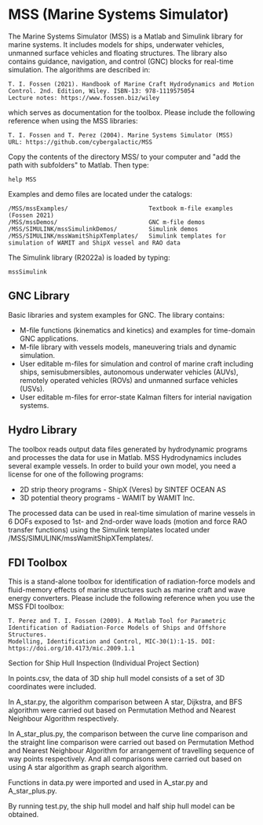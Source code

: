 # MSS (Marine Systems Simulator)

The Marine Systems Simulator (MSS) is a Matlab and Simulink library for marine systems. It includes models for ships, underwater vehicles, unmanned surface vehicles and floating structures. The library also contains guidance, navigation, and control (GNC) blocks for real-time simulation. The algorithms are described in:

    T. I. Fossen (2021). Handbook of Marine Craft Hydrodynamics and Motion Control. 2nd. Edition, Wiley. ISBN-13: 978-1119575054
    Lecture notes: https://www.fossen.biz/wiley
    
which serves as documentation for the toolbox. Please include the following reference when using the MSS libraries: 

    T. I. Fossen and T. Perez (2004). Marine Systems Simulator (MSS)
    URL: https://github.com/cybergalactic/MSS

Copy the contents of the directory MSS/ to your computer and "add the path with subfolders" to Matlab. Then type:

    help MSS

Examples and demo files are located under the catalogs:

    /MSS/mssExamples/                       Textbook m-file examples (Fossen 2021)  
    /MSS/mssDemos/                          GNC m-file demos
    /MSS/SIMULINK/mssSimulinkDemos/         Simulink demos  
    /MSS/SIMULINK/mssWamitShipXTemplates/   Simulink templates for simulation of WAMIT and ShipX vessel and RAO data
    
The Simulink library (R2022a) is loaded by typing:

    mssSimulink  


 GNC Library
-

Basic libraries and system examples for GNC. The library contains:

- M-file functions (kinematics and kinetics) and examples for time-domain GNC applications.
- M-file library with vessels models, maneuvering trials and dynamic simulation.
- User editable m-files for simulation and control of marine craft including ships, semisubmersibles, autonomous underwater vehicles (AUVs), remotely operated vehicles (ROVs) and unmanned surface vehicles (USVs).
- User editable m-files for error-state Kalman filters for interial navigation systems.

 Hydro Library
-

The toolbox reads output data files generated by hydrodynamic programs and processes the data for use in Matlab. MSS Hydrodynamics includes several example vessels. In order to build your own model, you need a license for one of the following programs:

- 2D strip theory programs - ShipX (Veres) by SINTEF OCEAN AS
- 3D potential theory programs - WAMIT by WAMIT Inc.

The processed data can be used in real-time simulation of marine vessels in 6 DOFs exposed to 1st- and 2nd-order wave loads (motion and force RAO transfer functions) using the Simulink templates located under /MSS/SIMULINK/mssWamitShipXTemplates/.

FDI Toolbox
-
This is a stand-alone toolbox for identification of radiation-force models and fluid-memory effects of marine structures such as marine craft and wave energy converters. Please include the following reference when you use the MSS FDI toolbox:
 
    T. Perez and T. I. Fossen (2009). A Matlab Tool for Parametric Identification of Radiation-Force Models of Ships and Offshore Structures. 
    Modelling, Identification and Control, MIC-30(1):1-15. DOI: https://doi.org/10.4173/mic.2009.1.1 




Section for Ship Hull Inspection (Individual Project Section)

In points.csv, the data of 3D ship hull model consists of a set of 3D coordinates were included.

In A_star.py, the algorithm comparison between A star, Dijkstra, and BFS algorithm were carried out based on Permutation Method
and Nearest Neighbour Algorithm respectively.

In A_star_plus.py, the comparison between the curve line comparison and the straight line comparison were carried out based on 
Permutation Method and Nearest Neighbour Algorithm for arrangement of travelling sequence of way points respectively. And all
comparisons were carried out based on using A star algorithm as graph search algorithm.

Functions in data.py were imported and used in A_star.py and A_star_plus.py.

By running test.py, the ship hull model and half ship hull model can be obtained.